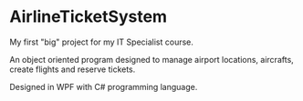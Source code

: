 # AirlineTicketSystem

My first "big" project for my IT Specialist course.

An object oriented program designed to manage airport locations, aircrafts, create flights and reserve tickets. 

Designed in WPF with C# programming language.
